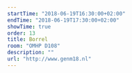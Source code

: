 ```yaml
---
startTime: "2018-06-19T16:30:00+02:00"
endTime: "2018-06-19T17:30:00+02:00"
showTime: true
order: 13
title: Borrel
room: "OMHP D108"
description: ""
url: "http://www.genm18.nl"
---
```

